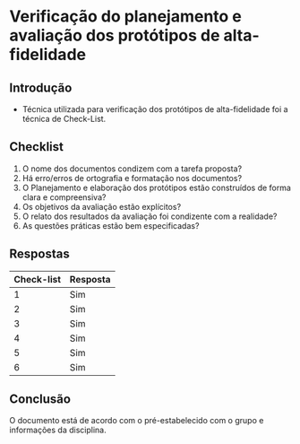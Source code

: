 # Verificação do planejamento e avaliação dos protótipos de alta-fidelidade

## Introdução
* Técnica utilizada para verificação dos protótipos de alta-fidelidade foi a técnica de Check-List.

## Checklist
1. O nome dos documentos condizem com a tarefa proposta?
2. Há erro/erros de ortografia e formatação nos documentos?
3. O Planejamento e elaboração dos protótipos estão construídos de forma clara e compreensiva?
4. Os objetivos da avaliação estão explícitos?
5. O relato dos resultados da avaliação foi condizente com a realidade?
6. As questões práticas estão bem especificadas?

## Respostas
|Check-list|Resposta|
|----------|--------|
|1|Sim|
|2|Sim|
|3|Sim|
|4|Sim|
|5|Sim|
|6|Sim|

## Conclusão
O documento está de acordo com o pré-estabelecido com o grupo e informações da disciplina.

